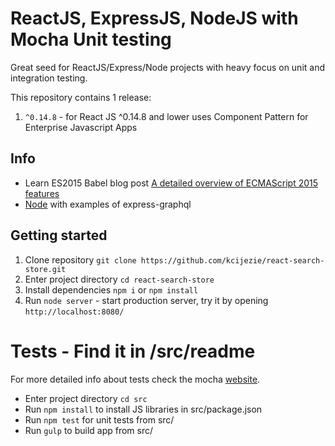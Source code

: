 # ReactJS, ExpressJS, NodeJS with Mocha Unit testing

Great seed for ReactJS/Express/Node projects with heavy focus on unit and integration testing.

This repository contains 1 release:

1. `^0.14.8` - for React JS ^0.14.8 and lower uses Component Pattern for Enterprise Javascript Apps


## Info

* Learn ES2015 Babel blog post [A detailed overview of ECMAScript 2015 features](https://babeljs.io/docs/learn-es2015/)
* [Node](http://node.org/) with examples of express-graphql


## Getting started 

1. Clone repository `git clone https://github.com/kcijezie/react-search-store.git`
2. Enter project directory `cd react-search-store`
3. Install dependencies `npm i` or `npm install`
4. Run `node server` - start production server, try it by opening `http://localhost:8080/`


# Tests - Find it in /src/readme

For more detailed info about tests check the mocha [website](https://mochajs.org/).

* Enter project directory `cd src`
* Run `npm install` to install JS libraries in src/package.json
* Run `npm test` for unit tests from src/
* Run `gulp` to build app from src/